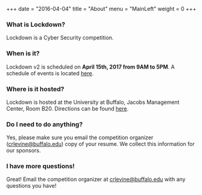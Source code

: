 +++
date = "2016-04-04"
title = "About"
menu = "MainLeft"
weight = 0
+++

### What is Lockdown?
Lockdown is a Cyber Security competition.

### When is it?
Lockdown v2 is scheduled on **April 15th, 2017 from 9AM to 5PM**. A schedule of events is located [here](/schedule).

### Where is it hosted?
Lockdown is hosted at the University at Buffalo, Jacobs Management Center, Room B20. Directions can be found [here](/directions).

<!--### What about a Team Packet?
We have that as well! Check it out [here](https://catflix.cat).-->

### Do I need to do anything?
Yes, please make sure you email the competition organizer ([crlevine@buffalo.edu](mailto:crlevine@buffalo.edu?subject=Lockdown)) copy of your resume. We collect this information for our sponsors.

### I have more questions!
Great! Email the competition organizer at [crlevine@buffalo.edu](mailto:crlevine@buffalo.edu?subject=Lockdown+Question) with any questions you have!

